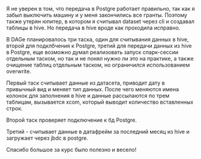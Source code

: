 Я не уверен в том, что передача в Postgre работает правильно, так как я забыл выключить машину и у меня закончились все гранты.
Поэтому также утерян юпитер, в котором я считывал dataset через cli и создавал таблицы в hive.
Но передача в hive вроде как проходила исправно.

В DAGe планировалось три таска, один для считывания данных в hive, второй для подклбчения к Postgre, третий для передачи данных из hive в Postgre, еще возможно думал реализовать запуск спарк-сессии отдельным таском, но так и не понял нужно ли это на практике, а также очищение таблиц отдельным таском, но ограничился использованием overwrite.

Первый таск считывает данные из датасета, приводит дату в привычный вид и меняет тип данных.
После чего меняются имена колонок для заполнения в hive и данные рассылаются по трем таблицам, вызывается xcom, который выводит количество вставленных строк.

Второй таск проверяет подключение к бд Postgre.

Третий - считывает данные в датафрейм за последний месяц из hive и загружает через jbdc в postgre.

Спасибо большое за курс было полезно и весело!

